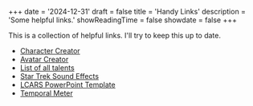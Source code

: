 +++
date = '2024-12-31'
draft = false
title = 'Handy Links'
description = 'Some helpful links.'
showReadingTime = false
showdate = false
+++

This is a collection of helpful links. I'll try to keep this up to date.

- [Character Creator](https://sta.bcholmes.org/index.html)
- [Avatar Creator](https://scifiavatars.com/)
- [List of all talents](https://sta.bcholmes.org/talents)
- [Star Trek Sound Effects](https://www.trekcore.com/audio/)
- [LCARS PowerPoint Template](https://continuingmissionsta.com/2019/06/07/jonathan-isaac-moores-powerpoint-briefings/)
- [Temporal Meter](/elements/temporal-meter.html)



